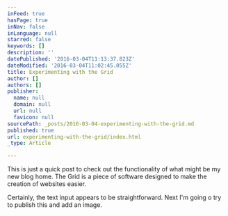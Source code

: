 ```yaml
---
inFeed: true
hasPage: true
inNav: false
inLanguage: null
starred: false
keywords: []
description: ''
datePublished: '2016-03-04T11:13:37.823Z'
dateModified: '2016-03-04T11:02:45.055Z'
title: Experimenting with the Grid
author: []
authors: []
publisher:
  name: null
  domain: null
  url: null
  favicon: null
sourcePath: _posts/2016-03-04-experimenting-with-the-grid.md
published: true
url: experimenting-with-the-grid/index.html
_type: Article

---
```

This is just a quick post to check out the functionality of what might be my new blog home. The Grid is a piece of software designed to make the creation of websites easier. 

Certainly, the text input appears to be straightforward. Next I'm going o try to publish this and add an image.